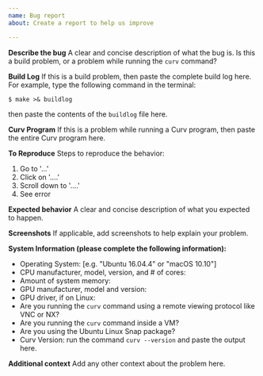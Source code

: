 ```yaml
---
name: Bug report
about: Create a report to help us improve

---
```


**Describe the bug**
A clear and concise description of what the bug is.
Is this a build problem, or a problem while running the `curv` command?

**Build Log**
If this is a build problem, then paste the complete build log here.
For example, type the following command in the terminal:
```
$ make >& buildlog
```
then paste the contents of the `buildlog` file here.

**Curv Program**
If this is a problem while running a Curv program,
then paste the entire Curv program here.

**To Reproduce**
Steps to reproduce the behavior:
1. Go to '...'
2. Click on '....'
3. Scroll down to '....'
4. See error

**Expected behavior**
A clear and concise description of what you expected to happen.

**Screenshots**
If applicable, add screenshots to help explain your problem.

**System Information (please complete the following information):**
 - Operating System: [e.g. "Ubuntu 16.04.4" or "macOS 10.10"]
 - CPU manufacturer, model, version, and # of cores:
 - Amount of system memory:
 - GPU manufacturer, model and version:
 - GPU driver, if on Linux:
 - Are you running the `curv` command using a remote viewing protocol like VNC or NX?
 - Are you running the `curv` command inside a VM?
 - Are you using the Ubuntu Linux Snap package?
 - Curv Version: run the command `curv --version` and paste the output here.

**Additional context**
Add any other context about the problem here.

